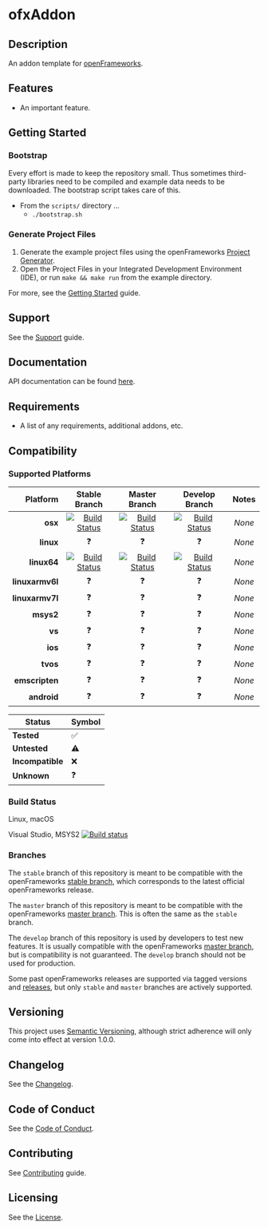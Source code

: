 # ofxAddon

## Description

An addon template for [openFrameworks](https://openframeworks.cc).

## Features

-   An important feature.

## Getting Started

### Bootstrap

Every effort is made to keep the repository small. Thus sometimes third-party libraries need to be compiled and example data needs to be downloaded. The bootstrap script takes care of this.

-   From the `scripts/` directory ...
    -   `./bootstrap.sh`

### Generate Project Files

1.   Generate the example project files using the openFrameworks [Project Generator](http://openframeworks.cc/learning/01_basics/how_to_add_addon_to_project/).
2.   Open the Project Files in your Integrated Development Environment (IDE), or run `make && make run` from the example directory.

For more, see the [Getting Started](docs/GETTING_STARTED.md) guide.

## Support

See the [Support](docs/SUPPORT.md) guide.

## Documentation

API documentation can be found [here](https://bakercp.github.io/ofxAddon/).

## Requirements

-   A list of any requirements, additional addons, etc.

## Compatibility

### Supported Platforms

| Platform          | Stable Branch | Master Branch | Develop Branch | Notes |
|------------------:|:--------:|:--------:|:---------:|:-------:|
| **osx**           |[![Build Status](https://travis-ci.org/bakercp/ofxAddon.svg?branch=stable)](https://travis-ci.org/bakercp/ofxAddon)|[![Build Status](https://travis-ci.org/bakercp/ofxAddon.svg?branch=master)](https://travis-ci.org/bakercp/ofxAddon)|[![Build Status](https://travis-ci.org/bakercp/ofxAddon.svg?branch=develop)](https://travis-ci.org/bakercp/ofxAddon)| _None_ |
| **linux**         |      ❓      |      ❓      |      ❓      | _None_ |
| **linux64**           |[![Build Status](https://travis-ci.org/bakercp/ofxAddon.svg?branch=stable)](https://travis-ci.org/bakercp/ofxAddon)|[![Build Status](https://travis-ci.org/bakercp/ofxAddon.svg?branch=master)](https://travis-ci.org/bakercp/ofxAddon)|[![Build Status](https://travis-ci.org/bakercp/ofxAddon.svg?branch=develop)](https://travis-ci.org/bakercp/ofxAddon)| _None_ |
| **linuxarmv6l**   |      ❓      |      ❓      |      ❓      | _None_ |
| **linuxarmv7l**   |      ❓      |      ❓      |      ❓      | _None_ |
| **msys2**         |      ❓      |      ❓      |      ❓      | _None_ |
| **vs**            |      ❓      |      ❓      |      ❓      | _None_ |
| **ios**           |      ❓      |      ❓      |      ❓      | _None_ |
| **tvos**          |      ❓      |      ❓      |      ❓      | _None_ |
| **emscripten**    |      ❓      |      ❓      |      ❓      | _None_ |
| **android**       |      ❓      |      ❓      |      ❓      | _None_ |

|      Status      | Symbol |
|------------------|--------|
| **Tested**       |   ✅   | 
| **Untested**     |   ⚠️   |
| **Incompatible** |   ❌   |
| **Unknown**      |   ❓   |


### Build Status

Linux, macOS 

Visual Studio, MSYS2 [![Build status](https://ci.appveyor.com/api/projects/status/krr0ck8ffida8nsj/branch/master?svg=true)](https://ci.appveyor.com/project/bakercp/ofxio/branch/master)

### Branches

The `stable` branch of this repository is meant to be compatible with the openFrameworks [stable branch](https://github.com/openframeworks/openFrameworks/tree/stable), which corresponds to the latest official openFrameworks release.

The `master` branch of this repository is meant to be compatible with the openFrameworks [master branch](https://github.com/openframeworks/openFrameworks/tree/master). This is often the same as the `stable` branch.

The `develop` branch of this repository is used by developers to test new features. It is usually compatible with the openFrameworks [master branch](https://github.com/openframeworks/openFrameworks/tree/master), but is compatibility is not guaranteed. The `develop` branch should not be used for production.

Some past openFrameworks releases are supported via tagged versions and [releases](/releases/), but only `stable` and `master` branches are actively supported.

## Versioning

This project uses [Semantic Versioning](http://semver.org/spec/v2.0.0.html), although strict adherence will only come into effect at version 1.0.0.

## Changelog

See the [Changelog](CHANGELOG.md).

## Code of Conduct

See the [Code of Conduct](docs/CODE_OF_CONDUCT.md).

## Contributing

See [Contributing](docs/CONTRIBUTING.md) guide.

## Licensing

See the [License](LICENSE.md).
